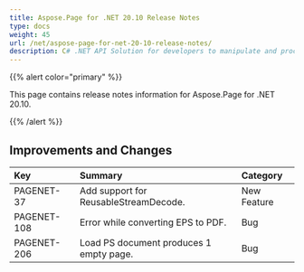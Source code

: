 ```yaml
---
title: Aspose.Page for .NET 20.10 Release Notes
type: docs
weight: 45
url: /net/aspose-page-for-net-20-10-release-notes/
description: C# .NET API Solution for developers to manipulate and process PS, EPS, and XPS files. Release Notes of Aspose.Page API solution for .NET | Release 2020.10
---
```


{{% alert color="primary" %}}

This page contains release notes information for Aspose.Page for .NET 20.10.

{{% /alert %}}
## **Improvements and Changes**

|**Key**|**Summary**|**Category**|
| :- | :- | :- |
|PAGENET-37| Add support for ReusableStreamDecode.|New Feature|
|PAGENET-108| Error while converting EPS to PDF.|Bug|
|PAGENET-206| Load PS document produces 1 empty page.|Bug|
